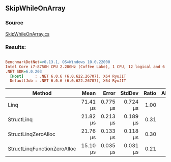 ﻿## SkipWhileOnArray

### Source
[SkipWhileOnArray.cs](../../src/StructLinq.Benchmark/SkipWhileOnArray.cs)

### Results:
``` ini

BenchmarkDotNet=v0.13.1, OS=Windows 10.0.22000
Intel Core i7-8750H CPU 2.20GHz (Coffee Lake), 1 CPU, 12 logical and 6 physical cores
.NET SDK=6.0.203
  [Host]     : .NET 6.0.6 (6.0.622.26707), X64 RyuJIT
  DefaultJob : .NET 6.0.6 (6.0.622.26707), X64 RyuJIT


```
|                      Method |     Mean |    Error |   StdDev | Ratio | Allocated |
|---------------------------- |---------:|---------:|---------:|------:|----------:|
|                        Linq | 71.41 μs | 0.775 μs | 0.724 μs |  1.00 |     104 B |
|                  StructLinq | 21.82 μs | 0.213 μs | 0.189 μs |  0.31 |      32 B |
|         StructLinqZeroAlloc | 21.76 μs | 0.133 μs | 0.118 μs |  0.30 |         - |
| StructLinqFunctionZeroAlloc | 15.10 μs | 0.035 μs | 0.031 μs |  0.21 |         - |
